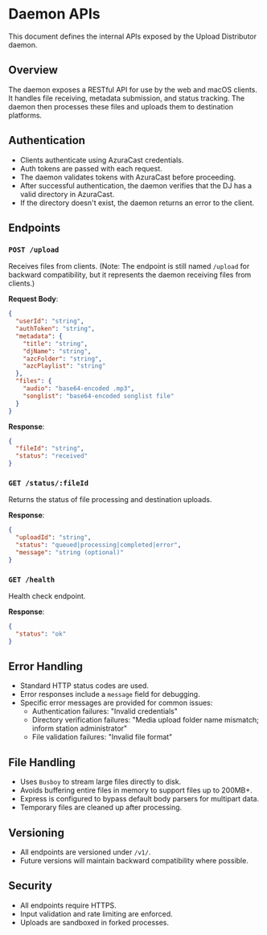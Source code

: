 # Daemon APIs

This document defines the internal APIs exposed by the Upload Distributor daemon.

## Overview

The daemon exposes a RESTful API for use by the web and macOS clients. It handles file receiving, metadata submission, and status tracking. The daemon then processes these files and uploads them to destination platforms.

## Authentication

- Clients authenticate using AzuraCast credentials.
- Auth tokens are passed with each request.
- The daemon validates tokens with AzuraCast before proceeding.
- After successful authentication, the daemon verifies that the DJ has a valid directory in AzuraCast.
- If the directory doesn't exist, the daemon returns an error to the client.

## Endpoints

### `POST /upload`

Receives files from clients. (Note: The endpoint is still named `/upload` for backward compatibility, but it represents the daemon receiving files from clients.)

**Request Body**:
```json
{
  "userId": "string",
  "authToken": "string",
  "metadata": {
    "title": "string",
    "djName": "string",
    "azcFolder": "string",
    "azcPlaylist": "string"
  },
  "files": {
    "audio": "base64-encoded .mp3",
    "songlist": "base64-encoded songlist file"
  }
}
```

**Response**:
```json
{
  "fileId": "string",
  "status": "received"
}
```

### `GET /status/:fileId`

Returns the status of file processing and destination uploads.

**Response**:
```json
{
  "uploadId": "string",
  "status": "queued|processing|completed|error",
  "message": "string (optional)"
}
```

### `GET /health`

Health check endpoint.

**Response**:
```json
{
  "status": "ok"
}
```

## Error Handling

- Standard HTTP status codes are used.
- Error responses include a `message` field for debugging.
- Specific error messages are provided for common issues:
  - Authentication failures: "Invalid credentials"
  - Directory verification failures: "Media upload folder name mismatch; inform station administrator"
  - File validation failures: "Invalid file format"

## File Handling

- Uses `Busboy` to stream large files directly to disk.
- Avoids buffering entire files in memory to support files up to 200MB+.
- Express is configured to bypass default body parsers for multipart data.
- Temporary files are cleaned up after processing.

## Versioning

- All endpoints are versioned under `/v1/`.
- Future versions will maintain backward compatibility where possible.

## Security

- All endpoints require HTTPS.
- Input validation and rate limiting are enforced.
- Uploads are sandboxed in forked processes.
